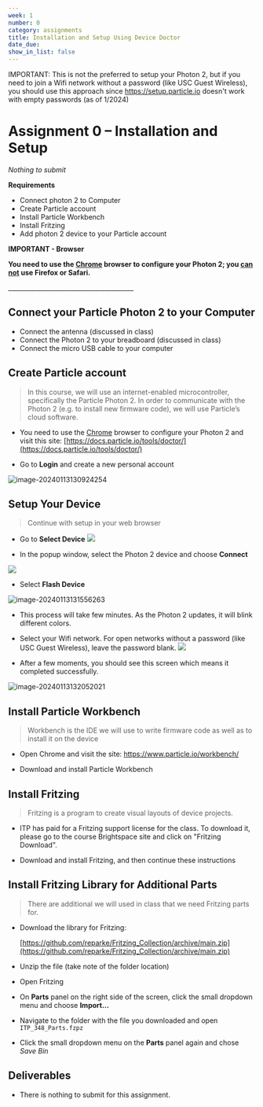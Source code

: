 ```yaml
---
week: 1
number: 0
category: assignments
title: Installation and Setup Using Device Doctor
date_due: 
show_in_list: false
---
```


IMPORTANT: This is not the preferred to setup your Photon 2, but if you need to join a Wifi network without a password (like USC Guest Wireless), you should use this approach since https://setup.particle.io doesn't work with empty passwords (as of 1/2024)

Assignment 0 – Installation and Setup
=====================================

*Nothing to submit*

**Requirements**

-   Connect photon 2 to Computer
-   Create Particle account
-   Install Particle Workbench
-   Install Fritzing
-   Add photon 2 device to your Particle account



**IMPORTANT - Browser**

**You need to use the [Chrome](https://www.google.com/chrome/) browser to configure your Photon 2; you <u>can not</u> use Firefox or Safari.** 

\_______________________________________\_

## Connect your Particle Photon 2 to your Computer

- Connect the antenna (discussed in class)
- Connect the Photon 2 to your breadboard (discussed in class)
- Connect the micro USB cable to your computer



Create Particle account
-----------------------

>   In this course, we will use an internet-enabled microcontroller,
>   specifically the Particle Photon 2. In order to communicate with the Photon 2
>   (e.g. to install new firmware code), we will use Particle’s cloud software.

-   You need to use the [Chrome](https://www.google.com/chrome/) browser to configure your Photon 2 and visit this site:
    [https://docs.particle.io/tools/doctor/](https://docs.particle.io/tools/doctor/)

-   Go to **Login** and create a new personal account

![image-20240113130924254](a0_installation_device_doctor.assets/image-20240113130924254.png)



Setup Your Device
-----------------------

>   Continue with setup in your web browser

- Go to **Select Device**
![](a0_installation_device_doctor.assets/image-20240113131404119.png)



- In the popup window, select the Photon 2 device and choose **Connect**

![](a0_installation_device_doctor.assets/image-20240113131517014.png)

- Select **Flash Device**

![image-20240113131556263](a0_installation_device_doctor.assets/image-20240113131556263.png)

- This process will take few minutes. As the Photon 2 updates, it will blink different colors.
- Select your Wifi network. For open networks without a password (like USC Guest Wireless), leave the password blank.
  ![](a0_installation_device_doctor.assets/image-20240113131824220.png)



- After a few moments, you should see this screen which means it completed successfully.

![image-20240113132052021](a0_installation_device_doctor.assets/image-20240113132052021.png)



Install Particle Workbench
--------------------------

>   Workbench is the IDE we will use to write firmware code as well as to
>   install it on the device

-   Open Chrome and visit the site:
    <https://www.particle.io/workbench/>

-   Download and install Particle Workbench

Install Fritzing
----------------

>   Fritzing is a program to create visual layouts of device projects.

-   ITP has paid for a Fritzing support license for the class. To download it, please go to the course Brightspace site and click on "Fritzing Download".

-   Download and install Fritzing, and then continue these instructions

Install Fritzing Library for Additional Parts
----------------

>   There are additional we will used in class that we need Fritzing parts for.

- Download the library for Fritzing:

  [https://github.com/reparke/Fritzing_Collection/archive/main.zip](https://github.com/reparke/Fritzing_Collection/archive/main.zip)

- Unzip the file (take note of the folder location)

- Open Fritzing

- On **Parts** panel on the right side of the screen, click the small dropdown menu and choose **Import…**

- Navigate to the folder with the file you downloaded and open `ITP_348_Parts.fzpz`

- Click the small dropdown menu on the **Parts** panel again and chose *Save Bin*

Deliverables
------------

- There is nothing to submit for this assignment.
